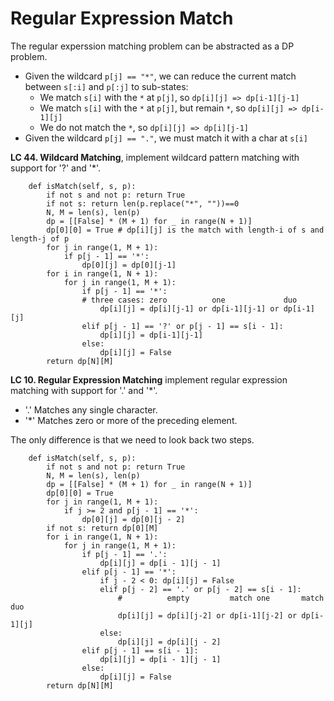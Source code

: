 # Regular Expression Match

The regular experssion matching problem can be abstracted as a DP problem.
* Given the wildcard `p[j] == "*"`, we can reduce the current match between `s[:i]` and `p[:j]` to sub-states:
  * We match `s[i]` with the `*` at `p[j]`, so `dp[i][j] => dp[i-1][j-1]`
  * We match `s[i]` with the `*` at `p[j]`, but remain `*`, so `dp[i][j] => dp[i-1][j]`
  * We do not match the `*`, so `dp[i][j] => dp[i][j-1]`
* Given the wildcard `p[j] == "."`, we must match it with a char at `s[i]`

**LC 44. Wildcard Matching**, implement wildcard pattern matching with support for '?' and '*'.

```
    def isMatch(self, s, p):
        if not s and not p: return True
        if not s: return len(p.replace("*", ""))==0
        N, M = len(s), len(p)
        dp = [[False] * (M + 1) for _ in range(N + 1)]
        dp[0][0] = True # dp[i][j] is the match with length-i of s and length-j of p
        for j in range(1, M + 1):
            if p[j - 1] == '*':
                dp[0][j] = dp[0][j-1]
        for i in range(1, N + 1):
            for j in range(1, M + 1):
                if p[j - 1] == '*':
                # three cases: zero          one             duo
                    dp[i][j] = dp[i][j-1] or dp[i-1][j-1] or dp[i-1][j]
                elif p[j - 1] == '?' or p[j - 1] == s[i - 1]:
                    dp[i][j] = dp[i-1][j-1]
                else:
                    dp[i][j] = False
        return dp[N][M]
```

**LC 10. Regular Expression Matching** implement regular expression matching with support for '.' and '*'.

* '.' Matches any single character.
* '*' Matches zero or more of the preceding element.

The only difference is that we need to look back two steps.

```
    def isMatch(self, s, p):
        if not s and not p: return True
        N, M = len(s), len(p)
        dp = [[False] * (M + 1) for _ in range(N + 1)]
        dp[0][0] = True
        for j in range(1, M + 1):
            if j >= 2 and p[j - 1] == '*':
                dp[0][j] = dp[0][j - 2]
        if not s: return dp[0][M]
        for i in range(1, N + 1):
            for j in range(1, M + 1):
                if p[j - 1] == '.':
                    dp[i][j] = dp[i - 1][j - 1]
                elif p[j - 1] == '*':
                    if j - 2 < 0: dp[i][j] = False
                    elif p[j - 2] == '.' or p[j - 2] == s[i - 1]:
                        #          empty         match one       match duo
                        dp[i][j] = dp[i][j-2] or dp[i-1][j-2] or dp[i-1][j]
                    else:
                        dp[i][j] = dp[i][j - 2]
                elif p[j - 1] == s[i - 1]:
                    dp[i][j] = dp[i - 1][j - 1]
                else:
                    dp[i][j] = False  
        return dp[N][M]       
```
